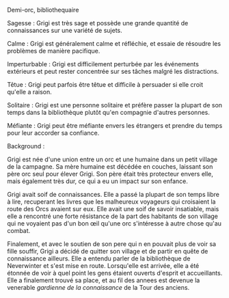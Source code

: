 
Demi-orc, bibliothequaire


Sagesse : Grigi est très sage et possède une grande quantité de connaissances sur une variété de sujets.

Calme : Grigi est généralement calme et réfléchie, et essaie de résoudre les problèmes de manière pacifique.

Imperturbable : Grigi est difficilement perturbée par les événements extérieurs et peut rester concentrée sur ses tâches malgré les distractions.

Têtue : Grigi peut parfois être têtue et difficile à persuader si elle croit qu'elle a raison.

Solitaire : Grigi est une personne solitaire et préfère passer la plupart de son temps dans la bibliothèque plutôt qu'en compagnie d'autres personnes.

Méfiante : Grigi peut être méfiante envers les étrangers et prendre du temps pour leur accorder sa confiance.


Background :

Grigi est née d'une union entre un orc et une humaine dans un petit village de la campagne. Sa mère humaine est décédée en couches, laissant son père orc seul pour élever Grigi. Son père était très protecteur envers elle, mais également très dur, ce qui a eu un impact sur son enfance.

Grigi avait soif de connaissances. Elle a passé la plupart de son temps libre à lire, recuperant les livres que les malheureux voyageurs qui croisaient la route des Orcs avaient sur eux. Elle avait une soif de savoir insatiable, mais elle a rencontré une forte résistance de la part des habitants de son village qui ne voyaient pas d'un bon œil qu'une orc s'intéresse à autre chose qu'au combat.

Finalement, et avec le soutien de son pere qui n en pouvait plus de voir sa fille souffir, Grigi a décidé de quitter son village et de partir en quête de connaissance ailleurs. Elle a entendu parler de la bibliothèque de Neverwinter et s'est mise en route. Lorsqu'elle est arrivée, elle a été étonnée de voir à quel point les gens étaient ouverts d'esprit et accueillants. Elle a finalement trouvé sa place, et au fil des annees est devenue la venerable _gardienne de la connaissance_ de la Tour des anciens.